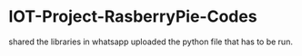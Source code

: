 # IOT-Project-RasberryPie-Codes

shared the libraries in whatsapp
uploaded the python file that has to be run.
